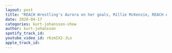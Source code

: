 ```yaml
---
layout: post
title: "REACH Wrestling's Aurora on her goals, Millie McKenzie, REACH Academy & LA Taylor"
date: 2020-04-17
categories: kurt-johansson-show
author: kurt-johansson
spotify_track_id: 
youtube_video_id: rKzmIX2-JLo
apple_track_id: 
---
```

